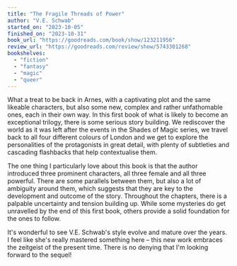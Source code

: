 ```yaml
---
title: "The Fragile Threads of Power"
author: "V.E. Schwab"
started_on: "2023-10-05"
finished_on: "2023-10-31"
book_url: "https://goodreads.com/book/show/123211956"
review_url: "https://goodreads.com/review/show/5743301268"
bookshelves:
  - "fiction"
  - "fantasy"
  - "magic"
  - "queer"
---
```


What a treat to be back in Arnes, with a captivating plot and the same likeable characters, but also
some new, complex and rather unfathomable ones, each in their own way. In this first book of what is
likely to become an exceptional trilogy, there is some serious story building. We rediscover the
world as it was left after the events in the Shades of Magic series, we travel back to all four
different colours of London and we get to explore the personalities of the protagonists in great
detail, with plenty of subtleties and cascading flashbacks that help contextualise them.

The one thing I particularly love about this book is that the author introduced three prominent
characters, all three female and all three powerful. There are some parallels between them, but also
a lot of ambiguity around them, which suggests that they are key to the development and outcome of
the story. Throughout the chapters, there is a palpable uncertainty and tension building up. While
some mysteries do get unravelled by the end of this first book, others provide a solid foundation
for the ones to follow.

It's wonderful to see V.E. Schwab's style evolve and mature over the years. I feel like she's really
mastered something here – this new work embraces the zeitgeist of the present time. There is no
denying that I'm looking forward to the sequel!
